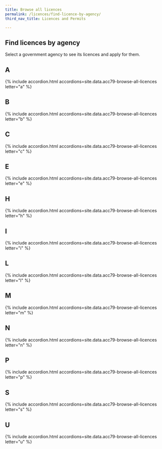 ```yaml
---
title: Browse all licences
permalink: /licences/find-licence-by-agency/
third_nav_title: Licences and Permits

---
```


## Find licences by agency

Select a government agency to see its licences and apply for them.

## A

{% include accordion.html accordions=site.data.acc79-browse-all-licences letter="a" %}

## B

{% include accordion.html accordions=site.data.acc79-browse-all-licences letter="b" %}

## C

{% include accordion.html accordions=site.data.acc79-browse-all-licences letter="c" %}

## E

{% include accordion.html accordions=site.data.acc79-browse-all-licences letter="e" %}

## H

{% include accordion.html accordions=site.data.acc79-browse-all-licences letter="h" %}

## I

{% include accordion.html accordions=site.data.acc79-browse-all-licences letter="i" %}

## L

{% include accordion.html accordions=site.data.acc79-browse-all-licences letter="l" %}

## M

{% include accordion.html accordions=site.data.acc79-browse-all-licences letter="m" %}

## N

{% include accordion.html accordions=site.data.acc79-browse-all-licences letter="n" %}

## P

{% include accordion.html accordions=site.data.acc79-browse-all-licences letter="p" %}

## S

{% include accordion.html accordions=site.data.acc79-browse-all-licences letter="s" %}

## U

{% include accordion.html accordions=site.data.acc79-browse-all-licences letter="u" %}

<script src="/jquery/jquery.min.js"></script>
<script src="/jquery/bp-menu-new-tab.js"></script>
<script src="/jquery/resize-tables.js"></script>

